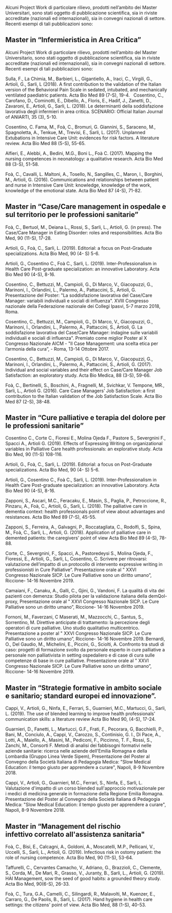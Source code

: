 
Alcuni Project Work di particolare rilievo, prodotti nell’ambito dei Master Universitari, sono stati oggetto di pubblicazione scientifica, sia in riviste accreditate (nazionali ed internazionali), sia in convegni nazionali di settore.  
Recenti esempi di tali pubblicazioni sono:

## Master in “Infermieristica in Area Critica”

Alcuni Project Work di particolare rilievo, prodotti nell’ambito del Master Universitario, sono stati oggetto di pubblicazione scientifica, sia in riviste accreditate (nazionali ed internazionali), sia in convegni nazionali di settore.  Recenti esempi di tali pubblicazioni sono:

Sulla, F., La Chimia, M., Barbieri, L., Gigantiello, A., Iraci, C., Virgili, G., Artioli, G., Sarli, L (2018). A first contribution to the validation of the Italian version of the Behavioral Pain Scale in sedated, intubated, and mechanically ventilated paediatric patients. Acta Bio Med 89 (7-S), 19-4.
  
Cosentino, C., Carofano, D., Cominotti, E., Dibello, A., Floris, E., Hadif, J., Zanetti, D., Zavaroni, E., Artioli, G., Sarli, L. (2018). Le determinanti della soddisfazione lavorativa degli infermieri in area critica. SCENARIO: Official Italian Journal of ANIARTI, 35 (3), 5-10.

Cosentino, C. Fama, M., Foà, C., Bromuri, G. Giannini, S., Saraceno, M., Spagnoletta, A., Tenkue, M., Trevisi, E., Sarli, L. (2017). Unplanned Extubations in Intensive Care Unit: evidences for risk factors. A literature review. Acta Bio Med 88 (5-S), 55-65.

Alfieri, E., Alebbi, A., Bedini, M.G., Boni L., Foà C. (2017). Mapping the nursing competences in neonatology: a qualitative research. Acta Bio Med 88 (3-S), 51-58.

Foà, C., Cavalli, L. Maltoni, A., Tosello, N., Sangilles, C., Maron, I., Borghini, M., Artioli, G. (2016). Communications and relationships between patient and nurse in Intensive Care Unit: knowledge, knowledge of the work, knowledge of the emotional state. Acta Bio Med 87 (4-S), 71-82.  


## Master in “Case/Care management in ospedale e sul territorio per le professioni sanitarie”

Foà, C., Bertuol, M., Deiana L., Rossi, S., Sarli, L., Artioli, G. (in press). The Case/Care Manager in Eating Disorder: roles and responsibilities. Acta Bio Med, 90 (11-S), 17-28.

Artioli, G., Foà, C., Sarli, L. (2019). Editorial: a focus on Post-Graduate specializations. Acta Bio Med, 90 (4- S) 5-6.

Artioli, G., Cosentino C., Foà C., Sarli, L. (2019). Inter-Professionalism in Health Care Post-graduate specialization: an innovative Laboratory. Acta Bio Med 90 (4-S), 8-16.

Cosentino, C., Bettuzzi, M., Campioli, G., Di Marco, V., Giacopuzzi, G., Marinoni, I., Orlandini, L., Palermo, A., Pattaccini, S., Artioli, G. Presentazione del Poster: "La soddisfazione lavorativa del Case/Care Manager: variabili individuali e sociali di influenza". XVIII Congresso nazionale della Federazione nazionale dei Collegi Ipasvi, 5-7 marzo 2018, Roma.

Cosentino, C., Bettuzzi, M., Campioli, G., Di Marco, V., Giacopuzzi, G., Marinoni, I., Orlandini, L., Palermo, A., Pattaccini, S., Artioli, G. La soddisfazione lavorativa del Case/Care Manager: indagine sulle variabili individuali e sociali di influenza". Premiato come miglior Poster al X Congresso Nazionale AICM - "Il Case Management: una scelta etica per l’armonia della cura”, - Roma, 13-14 Ottobre 2017. 

Cosentino, C., Bettuzzi, M., Campioli, G., Di Marco, V., Giacopuzzi, G., Marinoni, I., Orlandini, L., Palermo, A., Pattaccini, S., Artioli, G. (2017). Individual and social variables and their effect on Case/Care Manager Job Satisfaction: an exploratory study. Acta Bio Medica, 88 (3-S), 59-66.  

Foà, C., Bertinelli, S., Boschini, A., Fragnelli, M., Svichkar, V. Tempone, MR., Sarli, L., Artioli G. (2016). Care Case Managers’ Job Satisfaction: a first contribution to the Italian validation of the Job Satisfaction Scale. Acta Bio Med 87 (2-S), 38-48.


## Master in “Cure palliative e terapia del dolore per le professioni sanitarie”

Cosentino C., Corte C., Fioresi E., Molina Ojeda F., Pastore S., Severgnini F., Spacci A., Artioli G. (2019). Effects of Expressing Writing on organizational variables in Palliative Care health professionals: an explorative study. Acta Bio Med, 90 (11-S) 108-116.

Artioli, G., Foà, C., Sarli, L. (2019). Editorial: a focus on Post-Graduate specializations. Acta Bio Med, 90 (4- S) 5-6.

Artioli, G., Cosentino C., Foà C., Sarli, L. (2019). Inter-Professionalism in Health Care Post-graduate specialization: an innovative Laboratory. Acta Bio Med 90 (4-S), 8-16.

Zapponi, S., Ascari, M.C., Feracaku, E., Masin, S., Paglia, P., Petroccione, R., Pinzaru, A., Foà, C., Artioli, G., Sarli, L. (2018). The palliative care in dementia context: health professionals point of view about advantages and resistances. Acta Bio Med 89 (7-S), 45-55.

Zapponi, S., Ferreira, A., Galvagni, P., Roccatagliata, C., Rodolfi, S., Spina, M., Foà, C., Sarli, L., Artioli, G. (2018). Application of palliative care in demented patients: the caregivers' point of view Acta Bio Med 89 (4-S), 78-88.

Corte, C., Severgnini, F., Spacci, A., Pastoredeysi S., Molina Ojeda, F., Fioressi, E., Artioli, G., Sarli, L, Cosentino, C. Scrivere per ritrovarsi: valutazione dell’impatto di un protocollo di intervento expressive writing in professionisti in Cure Palliative”. Presentazione orale al " XXVI Congresso Nazionale SICP. Le Cure Palliative sono un diritto umano”, Riccione- 14-16 Novembre 2019. 

Camaiani, F., Canaku, A., Galli, C., Gjini, G., Vandoni, F. La qualità di vita dei pazienti con demenza: Studio pilota per la validazione italiana della demQol-proxy, Presentazione orale al " XXVI Congresso Nazionale SICP. Le Cure Palliative sono un diritto umano”, Riccione- 14-16 Novembre 2019. 

Fornoni, M., Faverzani, C Maserati, M., Mazzocchi, C., Santus, S., Sorrentino, M. Direttive anticipate di trattamento: la percezione degli operatori di cure palliative. Uno studio qualitativo multicentrico. Presentazione a poster al " XXVI Congresso Nazionale SICP. Le Cure Palliative sono un diritto umano”, Riccione- 14-16 Novembre 2019. 
Bernardi, O., Del Gaudio, M., Michelini, E., Piccini, G., Sciolti, A. Confronto tra studi di caso: progetti di formazione svolto da personale esperto in cure palliative a personale non palliativista in setting ospedaliero e di case di cura sulle competenze di base in cure palliative. Presentazione orale al " XXVI Congresso Nazionale SICP. Le Cure Palliative sono un diritto umano”, Riccione- 14-16 Novembre 2019. 


## Master in “Strategie formative in ambito sociale e sanitario; standard europei ed innovazione”. 

Cappi, V., Artioli, G., Ninfa, E., Ferrari, S., Guarnieri, M.C., Martucci, G., Sarli, L. (2019). The use of blended learning to improve health professionals’ communication skills: a literature review Acta Bio Med 90, (4-S), 17-24.

Guarnieri, D., Fanetti, L., Martucci, G.F.,  Frati, F.,  Pecorara, G, Bacchielli, P., Bani, M.,  Conciulo, A., Cappi, V.,  Carozzo, S., Continisio, G. I.,  Di Pace, A., Lotti, A., Maiello, A.,  Masini, M., Pediconi, F., Piccinno, T. F., Rossi, S.,  Zanchi, M., Consorti F. Metodi di analisi dei fabbisogni formativi nelle aziende sanitarie: ricerca nelle aziende dell'Emilia Romagna e della Lombardia (Gruppo Linea Verde Sipem), Presentazione del Poster al Convegno della Società Italiana di Pedagogia Medica: "Slow Medical Education: il tempo giusto per apprendere a curare", Napoli, 8-9 Novembre 2018.

Cappi, V., Artioli, G., Guarnieri, M.C., Ferrari, S., Ninfa, E., Sarli, L. Valutazione d'impatto di un corso blended sull'approccio motivazionale per i medici di medicina generale in formazione della Regione Emilia Romagna. Presentazione del Poster al Convegno della Società Italiana di Pedagogia Medica: "Slow Medical Education: il tempo giusto per apprendere a curare", Napoli, 8-9 Novembre 2018.


## Master in “Management del rischio infettivo correlato all'assistenza sanitaria" 


Foà, C., Bisi, E., Calcagni, A., Goldoni, A., Moscatelli, M.P., Pellicani, V., Uccelli, S., Sarli, L., Artioli, G. (2019). Infectious risk in ostomy patient: the role of nursing competence. Acta Bio Med, 90 (11-S), 53-64.

Taffurelli, C., Cervantes Camacho, V., Adriano, G., Brazzioli, C., Clemente, S., Corda, M., De Mari, R., Grasso, V., Juranty, B., Sarli, L., Artioli, G. (2019). HAI Management, sow the seed of good habits: a grounded theory study. Acta Bio Med, 90(6-S), 26-33.

Foà, C., Tura, G.A., Camelli, C., Silingardi, R., Malavolti, M., Kuenzer, E., Carraro, G., De Paolis, B., Sarli, L. (2017). Hand hygiene in health care settings: the citizens' point of view. Acta Bio Med, 88 (1-S), 40-53.

